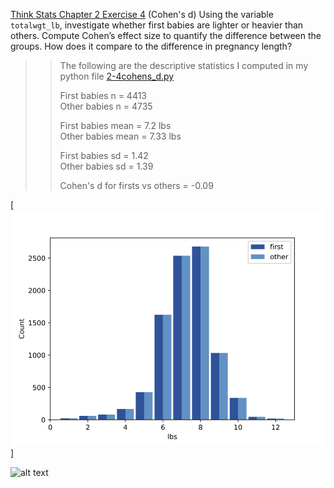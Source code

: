 [Think Stats Chapter 2 Exercise 4](http://greenteapress.com/thinkstats2/html/thinkstats2003.html#toc24) (Cohen's d)
Using the variable `totalwgt_lb`, investigate whether first babies are lighter or heavier than others. Compute Cohen’s effect size to quantify the difference between the groups. How does it compare to the difference in pregnancy length?


>> The following are the descriptive statistics I computed in my python file [2-4cohens_d.py](https://github.com/lhow0901/dsp/edit/master/statistics/2-4-cohens_d.py)  
>>
>> First babies n =  4413  
>> Other babies n =  4735  
>> 
>> First babies mean =  7.2  lbs  
>> Other babies mean =  7.33  lbs  
>> 
>> First babies sd =  1.42  
>> Other babies sd =  1.39  
>>
>> Cohen's d for firsts vs others =  -0.09  

[<img src="first_others_totalwgt_live.png" title="Think Stats"/>]


![alt text](https://github.com/lhow0901/dsp/blob/master/statistics/first_others_totalwgt_live.png, "Birth Weight Histogram")
